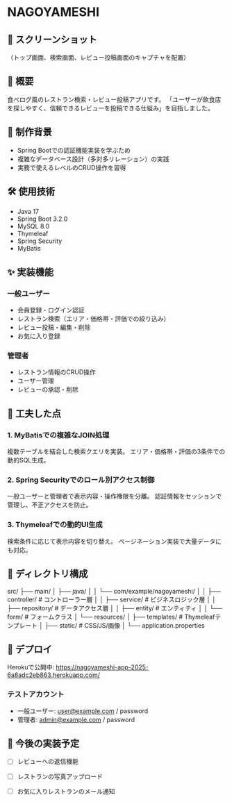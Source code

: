 # NAGOYAMESHI

## 📸 スクリーンショット
（トップ画面、検索画面、レビュー投稿画面のキャプチャを配置）

## 📝 概要
食べログ風のレストラン検索・レビュー投稿アプリです。
「ユーザーが飲食店を探しやすく、信頼できるレビューを投稿できる仕組み」を目指しました。

## 🎯 制作背景
- Spring Bootでの認証機能実装を学ぶため
- 複雑なデータベース設計（多対多リレーション）の実践
- 実務で使えるレベルのCRUD操作を習得

## 🛠️ 使用技術
- Java 17
- Spring Boot 3.2.0
- MySQL 8.0
- Thymeleaf
- Spring Security
- MyBatis

## ✨ 実装機能
### 一般ユーザー
- 会員登録・ログイン認証
- レストラン検索（エリア・価格帯・評価での絞り込み）
- レビュー投稿・編集・削除
- お気に入り登録

### 管理者
- レストラン情報のCRUD操作
- ユーザー管理
- レビューの承認・削除

## 🔧 工夫した点
### 1. MyBatisでの複雑なJOIN処理
複数テーブルを結合した検索クエリを実装。
エリア・価格帯・評価の3条件での動的SQL生成。

### 2. Spring Securityでのロール別アクセス制御
一般ユーザーと管理者で表示内容・操作権限を分離。
認証情報をセッションで管理し、不正アクセスを防止。

### 3. Thymeleafでの動的UI生成
検索条件に応じて表示内容を切り替え。
ページネーション実装で大量データにも対応。

## 📂 ディレクトリ構成

src/ ├── main/ │ ├── java/ │ │ └── com/example/nagoyameshi/ │ │ ├── controller/ # コントローラー層 │ │ ├── service/ # ビジネスロジック層 │ │ ├── repository/ # データアクセス層 │ │ ├── entity/ # エンティティ │ │ └── form/ # フォームクラス │ └── resources/ │ ├── templates/ # Thymeleafテンプレート │ ├── static/ # CSS/JS/画像 │ └── application.properties

## 🚀 デプロイ
Herokuで公開中: https://nagoyameshi-app-2025-6a8adc2eb863.herokuapp.com/

### テストアカウント
- 一般ユーザー: user@example.com / password
- 管理者: admin@example.com / password

## 📌 今後の実装予定
- [ ] レビューへの返信機能
- [ ] レストランの写真アップロード
- [ ] お気に入りレストランのメール通知

